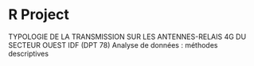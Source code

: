 # R Project

TYPOLOGIE DE LA TRANSMISSION SUR LES ANTENNES-RELAIS 4G DU SECTEUR OUEST IDF (DPT 78)
Analyse de données : méthodes descriptives
